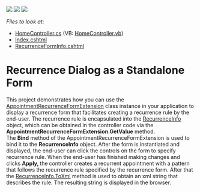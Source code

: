 <!-- default badges list -->
![](https://img.shields.io/endpoint?url=https://codecentral.devexpress.com/api/v1/VersionRange/128553436/12.2.4%2B)
[![](https://img.shields.io/badge/Open_in_DevExpress_Support_Center-FF7200?style=flat-square&logo=DevExpress&logoColor=white)](https://supportcenter.devexpress.com/ticket/details/E4353)
[![](https://img.shields.io/badge/📖_How_to_use_DevExpress_Examples-e9f6fc?style=flat-square)](https://docs.devexpress.com/GeneralInformation/403183)
<!-- default badges end -->
<!-- default file list -->
*Files to look at*:

* [HomeController.cs](./CS/AppointmentRecurrenceFormExample/Controllers/HomeController.cs) (VB: [HomeController.vb](./VB/AppointmentRecurrenceFormExample/Controllers/HomeController.vb))
* [Index.cshtml](./CS/AppointmentRecurrenceFormExample/Views/Home/Index.cshtml)
* [RecurrenceFormInfo.cshtml](./CS/AppointmentRecurrenceFormExample/Views/Home/RecurrenceFormInfo.cshtml)
<!-- default file list end -->
# Recurrence Dialog as a Standalone Form


<p>This project demonstrates how you can use the <a href="http://documentation.devexpress.com/#AspNet/clsDevExpressWebMvcAppointmentRecurrenceFormExtensiontopic"><u>AppointmentRecurrenceFormExtension</u></a> class instance in your application to display a recurrence form that facilitates creating a recurrence rule by the end-user.  The recurrence rule is encapsulated into the <a href="http://documentation.devexpress.com/#CoreLibraries/clsDevExpressXtraSchedulerRecurrenceInfotopic"><u>RecurrenceInfo</u></a> object, which can be obtained  in the controller code via the <strong>AppointmentRecurrenceFormExtension.GetValue</strong> method.<br />
The <strong>Bind</strong> method of the AppointmentRecurrenceFormExtension is used to bind it to the <strong>R</strong><strong>e</strong><strong>currenceInfo</strong> object. After the form is instantiated and displayed,  the end-user can click the controls on the form to specify recurrence rule.  When the end-user has finished making changes and clicks  <strong>Apply</strong><strong>,</strong><strong> </strong><strong> </strong>the<strong> </strong>controller creates a recurrent appointment with a pattern that follows the recurrence rule specified by the recurrence form. After that the <a href="http://documentation.devexpress.com/#Silverlight/DevExpressXtraSchedulerRecurrenceInfo_ToXmltopic854"><u>RecurrenceInfo.ToXml</u></a> method is used to obtain an xml string that describes the rule. The resulting string is displayed in the browser.</p>

<br/>


